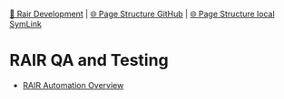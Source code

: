 [📁 Rair Development](../rair-development.md) | [🌐 Page Structure GitHub](/2cu.atlassian.net/wiki/spaces/CCU/pages/400000033/rair-qa-and-testing.md) | [🌐 Page Structure local SymLink](./rair-qa-and-testing.page.md)

# RAIR QA and Testing

- [RAIR Automation Overview](../../../../../2cu.atlassian.net/wiki/spaces/CCU/pages/1589018625/RAIR_Automation_Overview.md)
